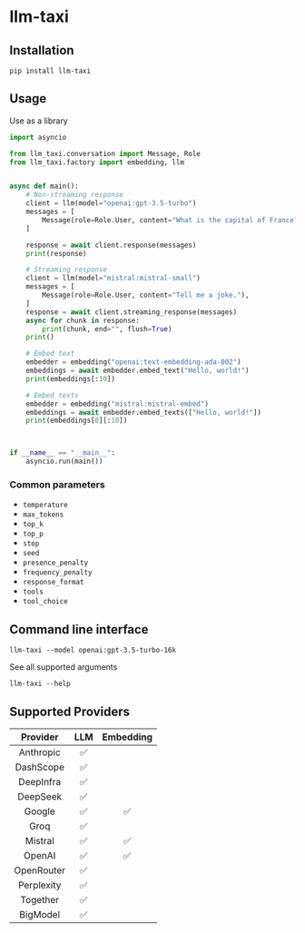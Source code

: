# llm-taxi

## Installation

```shell
pip install llm-taxi
```

## Usage

Use as a library

```python
import asyncio

from llm_taxi.conversation import Message, Role
from llm_taxi.factory import embedding, llm


async def main():
    # Non-streaming response
    client = llm(model="openai:gpt-3.5-turbo")
    messages = [
        Message(role=Role.User, content="What is the capital of France?"),
    ]

    response = await client.response(messages)
    print(response)

    # Streaming response
    client = llm(model="mistral:mistral-small")
    messages = [
        Message(role=Role.User, content="Tell me a joke."),
    ]
    response = await client.streaming_response(messages)
    async for chunk in response:
        print(chunk, end="", flush=True)
    print()

    # Embed text
    embedder = embedding("openai:text-embedding-ada-002")
    embeddings = await embedder.embed_text("Hello, world!")
    print(embeddings[:10])

    # Embed texts
    embedder = embedding("mistral:mistral-embed")
    embeddings = await embedder.embed_texts(["Hello, world!"])
    print(embeddings[0][:10])



if __name__ == "__main__":
    asyncio.run(main())
```

### Common parameters

- `temperature`
- `max_tokens`
- `top_k`
- `top_p`
- `stop`
- `seed`
- `presence_penalty`
- `frequency_penalty`
- `response_format`
- `tools`
- `tool_choice`

## Command line interface

```shell
llm-taxi --model openai:gpt-3.5-turbo-16k
```

See all supported arguments

```shell
llm-taxi --help
```

## Supported Providers

|  Provider  | LLM | Embedding |
| :--------: | :-: | :-------: |
| Anthropic  | ✅  |           |
| DashScope  | ✅  |           |
| DeepInfra  | ✅  |           |
|  DeepSeek  | ✅  |           |
|   Google   | ✅  |    ✅     |
|    Groq    | ✅  |           |
|  Mistral   | ✅  |    ✅     |
|   OpenAI   | ✅  |    ✅     |
| OpenRouter | ✅  |           |
| Perplexity | ✅  |           |
|  Together  | ✅  |           |
|  BigModel  | ✅  |           |
